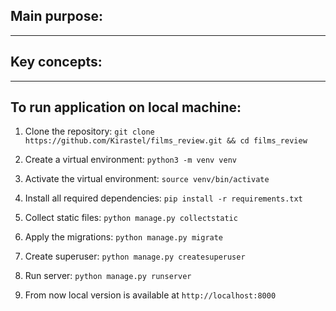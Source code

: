 
## Main purpose:

____
## Key concepts:

____
## To run application on local machine:
1. Clone the repository:
```git clone https://github.com/Kirastel/films_review.git && cd films_review```


2. Create a virtual environment:
```python3 -m venv venv```

3. Activate the virtual environment:
```source venv/bin/activate```

4. Install all required dependencies:
```pip install -r requirements.txt```

5. Collect static files:
```python manage.py collectstatic```

6. Apply the migrations:
```python manage.py migrate```

7. Create superuser:
```python manage.py createsuperuser```

8. Run server:
```python manage.py runserver```

9. From now local version is available at ```http://localhost:8000```
